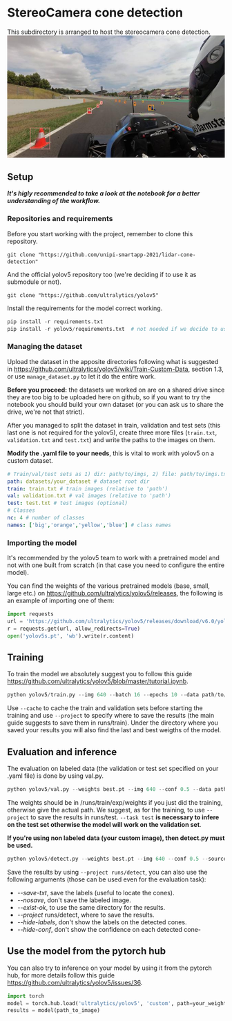 # StereoCamera cone detection
This subdirectory is arranged to host the stereocamera cone detection.
![Camera detection](camera_detection.jpg "Detection")
## Setup
_**It's higly recommended to take a look at the notebook for a better understanding of the workflow.**_
### Repositories and requirements
Before you start working with the project, remember to clone this repository.
```
git clone "https://github.com/unipi-smartapp-2021/lidar-cone-detection"
```
And the official yolov5 repository too (we're deciding if to use it as submodule or not).
```
git clone "https://github.com/ultralytics/yolov5"
```
Install the requirements for the model correct working.
```python
pip install -r requirements.txt
pip install -r yolov5/requirements.txt  # not needed if we decide to use yolov5 as submodule
```
### Managing the dataset
Upload the dataset in the apposite directories following what is suggested in https://github.com/ultralytics/yolov5/wiki/Train-Custom-Data, section 1.3, or use ```manage_dataset.py``` to let it do the entire work.

**Before you proceed:** the datasets we worked on are on a shared drive since they are too big to be uploaded here on github, so if you want to try the notebook you should build your own dataset (or you can ask us to share the drive, we're not that strict).

After you managed to split the dataset in train, validation and test sets (this last one is not required for the yolov5), create three more files (```train.txt```, ```validation.txt``` and ```test.txt```) and write the paths to the images on them.

**Modify the .yaml file to your needs**, this is vital to work with yolov5 on a custom dataset.
```yaml
# Train/val/test sets as 1) dir: path/to/imgs, 2) file: path/to/imgs.txt, or 3) list: [path/to/imgs1, path/to/imgs2, ..]
path: datasets/your_dataset # dataset root dir
train: train.txt # train images (relative to 'path')
val: validation.txt # val images (relative to 'path')
test: test.txt # test images (optional)
# Classes
nc: 4 # number of classes
names: ['big','orange','yellow','blue'] # class names
```
### Importing the model
It's recommended by the yolov5 team to work with a pretrained model and not with one built from scratch (in that case you need to configure the entire model).

You can find the weights of the various pretrained models (base, small, large etc.) on https://github.com/ultralytics/yolov5/releases, the following is an example of importing one of them:
```python
import requests
url = 'https://github.com/ultralytics/yolov5/releases/download/v6.0/yolov5s.pt'
r = requests.get(url, allow_redirects=True)
open('yolov5s.pt', 'wb').write(r.content)
```
## Training
To train the model we absolutely suggest you to follow this guide https://github.com/ultralytics/yolov5/blob/master/tutorial.ipynb.
```python
python yolov5/train.py --img 640 --batch 16 --epochs 10 --data path/to/your_yaml.yaml --weights yolov5s.pt
```
Use ```--cache``` to cache the train and validation sets before starting the training and use ```--project``` to specify where to save the results (the main guide suggests to save them in runs/train). Under the directory where you saved your results you will also find the last and best weigths of the model.
## Evaluation and inference
The evaluation on labeled data (the validation or test set specified on your .yaml file) is done by using val.py.
```python
python yolov5/val.py --weights best.pt --img 640 --conf 0.5 --data path/to/your_yaml.yaml --task test
```
The weights should be in /runs/train/exp/weights if you just did the training, otherwise give the actual path. We suggest, as for the training, to use ```--project``` to save the results in runs/test. ```--task test``` **is necessary to infere on the test set otherwise the model will work on the validation set**.

**If you're using non labeled data (your custom image), then detect.py must be used.**
```python
python yolov5/detect.py --weights best.pt --img 640 --conf 0.5 --source path/to/your_image.png
```
Save the results by using ```--project runs/detect```, you can also use the following arguments (those can be used even for the evaluation task):
- _--save-txt_, save the labels (useful to locate the cones).
- _--nosave_, don't save the labeled image.
- _--exist-ok_, to use the same directory for the results.
- _--project_ runs/detect, where to save the results.
- _--hide-labels_, don't show the labels on the detected cones.
- _--hide-conf_, don't show the confidence on each detected cone-

## Use the model from the pytorch hub
You can also try to inference on your model by using it from the pytorch hub, for more details follow this guide https://github.com/ultralytics/yolov5/issues/36.
```python
import torch
model = torch.hub.load('ultralytics/yolov5', 'custom', path=your_weights)
results = model(path_to_image)
```

